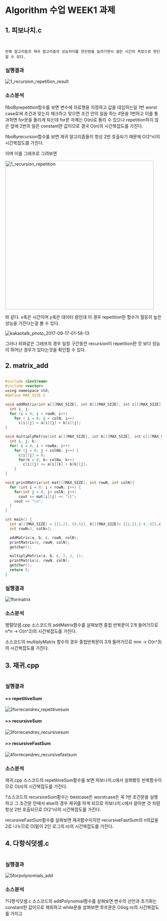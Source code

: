 # Algorithm 수업 WEEK1 과제

## 1. 피보나치.c

```c



```

```
반복 알고리즘과 재귀 알고리즘의 성능차이를 연산량을 늘려가면서 걸린 시간의 측정으로 판단할 수 있다.
```

### 실행결과

![1_recursion_repetition_result](https://user-images.githubusercontent.com/16266103/30514036-f648d1cc-9b48-11e7-9137-795cc66573ff.png)

### 소스분석

fiboByrepetition함수를 보면 변수에 자료형을 지정하고 값을 대입하는일 1번 worst case로써 조건과 맞는지 체크하고 맞으면 조건 안의 일을 하는 if문을 1번하고 이를 통과하면 for문을 돌리게 되는데 for문 자체는 O(n)로 돌리 수 있으나 repetition하지 않은 앞에 2번의 일은 constant한 값이므로 결국 O(n)의 시간복잡도를 가진다.

fiboByrecursion함수를 보면 재귀 알고리즘들이 항상 2번 호출되기 때문에 O(2^n)의 시간복잡도를 가진다.

이며 이를 그래프로 그려보면

<img width="477" alt="1_recursion_repetition" src="https://user-images.githubusercontent.com/16266103/30514050-15d19c04-9b49-11e7-8709-e45eb79b86d2.png">

와 같다. x축은 시간이며 y축은 데이터 량인데 이 경우 repetition한 함수가 월등히 높은 성능을 가진다는걸 볼 수 있다.

![kakaotalk_photo_2017-09-17-01-58-13](https://user-images.githubusercontent.com/16266103/30514228-b111662a-9b4b-11e7-8b00-12c007ad392d.jpeg)

그러나 위와같은 그래프의 경우 일정 구간동안 recursion이 repetition한 것 보다 성능이 뛰어난 경우가 있다는것을 확인할 수 있다.

## 2. matrix_add

```c

#include <iostream>
#include <vector>
using namespace std;
#define MAX_SIZE 2

void addMatrix(int a[][MAX_SIZE], int b[][MAX_SIZE], int c[][MAX_SIZE], int rowN, int colN) {
  int i, j;
  for (i = 0; i < rowN; i++)
    for ( i = 0; i < colN; i++)
      c[i][j] = a[i][j] + b[i][j];
}

void multiplyMatrix(int a[][MAX_SIZE], int b[][MAX_SIZE], int c[][MAX_SIZE], int rowNa, int colNb, int colNa){
  int i, j, k;
  for( i = 0; i < rowNa; i++)
    for (j = 0; j < colNb; j++) {
      c[i][j] = 0;
      for(k = 0; k< colNa; k++)
        c[i][j] += a[i][k] + b[k][j];
    }
}

void printMatrix(int mat[][MAX_SIZE], int rowN, int colN){
  for (int i = 0; i < rowN; i++) {
    for(int j = 0; j< colN; j++)
      cout << mat[i][j] << "\t";
    cout << "\n";
  }
}

int main() {
  int a[][MAX_SIZE] = {{1,2}, {4,5}}, b[][MAX_SIZE]= {{1,2},{-4,-5}},c[2][MAX_SIZE];
  int rowN=2, colN=2;

  addMatrix(a, b, c, rowN, colN);
  printMatrix(c, rowN, colN);
  getchar();

  multiplyMatrix(a, b, c, 2, 2, 2);
  printMatrix(c, rowN, colN);
  getchar();
  return 0;
}

```

### 실행결과

![1formatrix](https://user-images.githubusercontent.com/16266103/30514056-359c2676-9b49-11e7-94f3-efd64fbaf552.PNG)

### 소스분석

행렬덧셈.cpp 소스코드의 addMatrix함수를 살펴보면 중첩 반복문이 2개 들어가므로 n*n -> O(n^2)의 시간복잡도를 가진다.

소스코드의 multiplyMatrix 함수의 경우 중첩반복문이 3개 들어가므로 n*n*n -> O(n^3)의 시간복잡도를 가진다.


## 3. 재귀.cpp

```c

```

### 실행결과

#### >> repetitiveSum

![2forrecandrev_repetitivesum](https://user-images.githubusercontent.com/16266103/30514066-6290e784-9b49-11e7-8bd4-c58787794bd7.PNG)

#### >> recursiveSum

![3forrecandrev_recursivesum](https://user-images.githubusercontent.com/16266103/30514069-70399ec6-9b49-11e7-90b9-027d940d63f1.PNG)

#### >> recursiveFastSum

![4forrecandrev_recursivefastsum](https://user-images.githubusercontent.com/16266103/30514083-98db6b48-9b49-11e7-90a0-d415329676fd.PNG)

### 소스분석

재귀.cpp 소스코드의 repetitiveSum함수를 보면 피보나치.c에서 살펴봤듯 반복함수이므로 O(n)의 시간복잡도를 가진다.

?소스코드의 recursiveSum함수는 bestcase든 worstcase든 꼭 1번 조건문을 실행하고 그 조건문 안에서 else의 경우 재귀를 하게 되므로 피보나치.c에서 알아본 것 처럼 항상 2번 호출되므로 O(2^n)의 시간복잡도를 가진다.

recursiveFastSum함수를 살펴보면 재귀함수이지만 recursiveFastSum의 n의값을 2로 나누므로 O(밑이 2인 로그의 n)의 시간복잡도를 가진다.



## 4. 다항식덧셈.c

```c

```

### 실행결과

![5forpolynomials_add](https://user-images.githubusercontent.com/16266103/30514094-ae678a96-9b49-11e7-87bd-95d487c1e533.PNG)

### 소스분석
?다항식덧셈.c 소스코드의 addPolynomial함수를 살펴보면 변수의 선언과 초기화는 constant한 값이므로 제외하고 while문을 살펴보면 루프문은 O(log n)의 시간복잡도를 가지고

